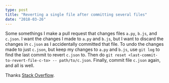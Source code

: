 ```yaml
---
type: post
title: "Reverting a single file after committing several files"
date: "2018-03-26"
---
```


Some somethings I make a pull request that changes files `a.py`, `b.js`, and `c.json`.
I want the changes I made to `a.py` and `b.js`, but I want to discard the changes in `c.json` 
as I accidentally committed that file.
To undo the changes made to just `c.json`, but keep my changes to `a.py` and `b.js`,
use `git log` to find the last commit to revert `c.json` to.
Then do `git reset <last-commit-to-revert-file-c-to> -- path/to/c.json`.
Finally, commit file `c.json` again, and all is well.

Thanks [Stack Overflow](https://stackoverflow.com/questions/2733873/reverting-a-single-file-to-a-previous-version-in-git).


